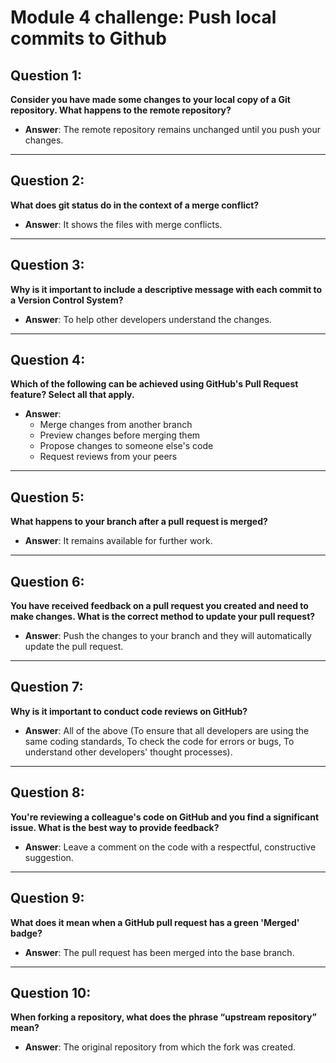 # Module 4 challenge: Push local commits to Github


## Question 1:
**Consider you have made some changes to your local copy of a Git repository. What happens to the remote repository?**

- **Answer**: The remote repository remains unchanged until you push your changes.

---

## Question 2:
**What does git status do in the context of a merge conflict?**

- **Answer**: It shows the files with merge conflicts.

---

## Question 3:
**Why is it important to include a descriptive message with each commit to a Version Control System?**

- **Answer**: To help other developers understand the changes.

---

## Question 4:
**Which of the following can be achieved using GitHub's Pull Request feature? Select all that apply.**

- **Answer**: 
  - Merge changes from another branch
  - Preview changes before merging them
  - Propose changes to someone else's code
  - Request reviews from your peers

---

## Question 5:
**What happens to your branch after a pull request is merged?**

- **Answer**: It remains available for further work.

---

## Question 6:
**You have received feedback on a pull request you created and need to make changes. What is the correct method to update your pull request?**

- **Answer**: Push the changes to your branch and they will automatically update the pull request.

---

## Question 7:
**Why is it important to conduct code reviews on GitHub?**

- **Answer**: All of the above (To ensure that all developers are using the same coding standards, To check the code for errors or bugs, To understand other developers' thought processes).

---

## Question 8:
**You're reviewing a colleague's code on GitHub and you find a significant issue. What is the best way to provide feedback?**

- **Answer**: Leave a comment on the code with a respectful, constructive suggestion.

---

## Question 9:
**What does it mean when a GitHub pull request has a green 'Merged' badge?**

- **Answer**: The pull request has been merged into the base branch.

---

## Question 10:
**When forking a repository, what does the phrase “upstream repository” mean?**

- **Answer**: The original repository from which the fork was created.
